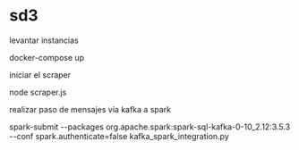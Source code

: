 # sd3





levantar instancias


docker-compose up 



iniciar el scraper

node scraper.js

realizar paso de mensajes vía kafka a spark

spark-submit --packages org.apache.spark:spark-sql-kafka-0-10_2.12:3.5.3 --conf spark.authenticate=false kafka_spark_integration.py


